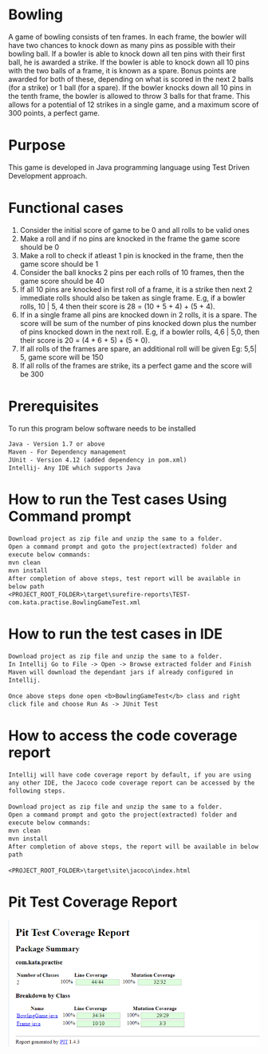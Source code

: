 # Bowling
A game of bowling consists of ten frames. In each frame, the bowler will have two chances to knock down as many pins as possible with their bowling ball.
If a bowler is able to knock down all ten pins with their first ball, he is awarded a strike. If the bowler is able to knock down all 10 pins with the two balls of a frame, it is known as a spare. Bonus points are awarded for both of these, depending on what is scored in the next 2 balls (for a strike) or 1 ball (for a spare). If the bowler knocks down all 10 pins in the tenth frame, the bowler is allowed to throw 3 balls for that frame. This allows for a potential of 12 strikes in a single game, and a maximum score of 300 points, a perfect game.

# Purpose
This game is developed in Java programming language using Test Driven Development approach.

# Functional cases
1) Consider the initial score of game to be 0 and all rolls to be valid ones
2) Make a roll and if no pins are knocked in the frame the game score should be 0
3) Make a roll to check if atleast 1 pin is knocked in the frame, then the game score should be 1
4) Consider the ball knocks 2 pins per each rolls of 10 frames, then the game score should be 40
5) If all 10 pins are knocked in first roll of a frame, it is a strike then next 2 immediate rolls should also be taken as single frame.
	E.g, if a bowler rolls, 10 | 5, 4 then their score is 28 = (10 + 5 + 4) + (5 + 4).
6) If in a single frame all pins are knocked down in 2 rolls, it is a spare. The score will be sum of the number of pins knocked down plus the number of pins knocked down in the next roll.
	E.g, if a bowler rolls, 4,6 | 5,0, then their score is 20 = (4 + 6 + 5) + (5 + 0).
7) If all rolls of the frames are spare, an additional roll will be given Eg: 5,5| 5, game score  will be 150
8) If all rolls of the frames are strike, its a perfect game and the score will be 300

# Prerequisites
To run this program below software needs to be installed
```
Java - Version 1.7 or above
Maven - For Dependency management
JUnit - Version 4.12 (added dependency in pom.xml)
Intellij- Any IDE which supports Java
```
# How to run the Test cases Using Command prompt
```
Download project as zip file and unzip the same to a folder. 
Open a command prompt and goto the project(extracted) folder and execute below commands:
mvn clean
mvn install
After completion of above steps, test report will be available in below path
<PROJECT_ROOT_FOLDER>\target\surefire-reports\TEST-com.kata.practise.BowlingGameTest.xml
```
# How to run the test cases in IDE
```
Download project as zip file and unzip the same to a folder. 
In Intellij Go to File -> Open -> Browse extracted folder and Finish
Maven will download the dependant jars if already configured in Intellij.

Once above steps done open <b>BowlingGameTest</b> class and right click file and choose Run As -> JUnit Test
```
# How to access the code coverage report
```
Intellij will have code coverage report by default, if you are using any other IDE, the Jacoco code coverage report can be accessed by the following steps.

Download project as zip file and unzip the same to a folder. 
Open a command prompt and goto the project(extracted) folder and execute below commands:
mvn clean
mvn install
After completion of above steps, the report will be available in below path

<PROJECT_ROOT_FOLDER>\target\site\jacoco\index.html
```
# Pit Test Coverage Report
![](PITTestReport/PIT_Coverage_Report.png)